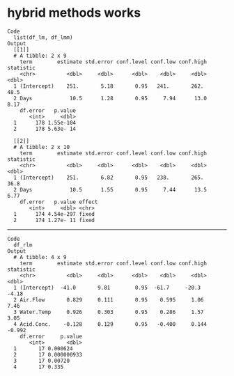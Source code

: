 # hybrid methods works

    Code
      list(df_lm, df_lmm)
    Output
      [[1]]
      # A tibble: 2 x 9
        term        estimate std.error conf.level conf.low conf.high statistic
        <chr>          <dbl>     <dbl>      <dbl>    <dbl>     <dbl>     <dbl>
      1 (Intercept)    251.       5.18       0.95   241.       262.      48.5 
      2 Days            10.5      1.28       0.95     7.94      13.0      8.17
        df.error   p.value
           <int>     <dbl>
      1      178 1.55e-104
      2      178 5.63e- 14
      
      [[2]]
      # A tibble: 2 x 10
        term        estimate std.error conf.level conf.low conf.high statistic
        <chr>          <dbl>     <dbl>      <dbl>    <dbl>     <dbl>     <dbl>
      1 (Intercept)    251.       6.82       0.95   238.       265.      36.8 
      2 Days            10.5      1.55       0.95     7.44      13.5      6.77
        df.error   p.value effect
           <int>     <dbl> <chr> 
      1      174 4.54e-297 fixed 
      2      174 1.27e- 11 fixed 
      

---

    Code
      df_rlm
    Output
      # A tibble: 4 x 9
        term        estimate std.error conf.level conf.low conf.high statistic
        <chr>          <dbl>     <dbl>      <dbl>    <dbl>     <dbl>     <dbl>
      1 (Intercept)  -41.0       9.81        0.95  -61.7     -20.3      -4.18 
      2 Air.Flow       0.829     0.111       0.95    0.595     1.06      7.46 
      3 Water.Temp     0.926     0.303       0.95    0.286     1.57      3.05 
      4 Acid.Conc.    -0.128     0.129       0.95   -0.400     0.144    -0.992
        df.error     p.value
           <int>       <dbl>
      1       17 0.000624   
      2       17 0.000000933
      3       17 0.00720    
      4       17 0.335      

